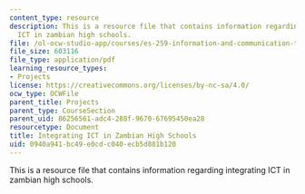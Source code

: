 ```yaml
---
content_type: resource
description: This is a resource file that contains information regarding integrating
  ICT in zambian high schools.
file: /ol-ocw-studio-app/courses/es-259-information-and-communication-technology-in-africa-spring-2006/0940a941bc49e0cdc040ecb5d881b120_MITES_259S06_Befekadu.pdf
file_size: 603116
file_type: application/pdf
learning_resource_types:
- Projects
license: https://creativecommons.org/licenses/by-nc-sa/4.0/
ocw_type: OCWFile
parent_title: Projects
parent_type: CourseSection
parent_uid: 86256561-adc4-288f-9670-67695450ea28
resourcetype: Document
title: Integrating ICT in Zambian High Schools
uid: 0940a941-bc49-e0cd-c040-ecb5d881b120
---
```

This is a resource file that contains information regarding integrating ICT in zambian high schools.